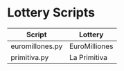 # Lottery Scripts
|Script|Lottery|
|---|---|
|euromillones.py|EuroMilliones|
|primitiva.py|La Primitiva|

